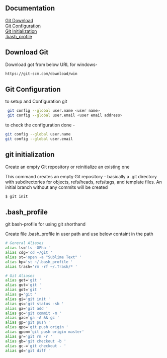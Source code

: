 ## Documentation
[Git Download](https://github.com/sumitcv/mangit/blob/main/README.md#Git-Download)  
[Git Configuration](https://github.com/sumitcv/mangit/blob/main/README.md#Git-configuration)  
[Git Initialization](https://github.com/sumitcv/mangit/blob/main/README.md#git-initialization)  
[.bash_profile](https://github.com/sumitcv/mangit/blob/main/README.md#bash_profile)

## Download Git
Download got from below URL for windows- 
```bash
https://git-scm.com/download/win
```
## Git Configuration 
to setup and Configuration git
````bash
 git config --global user.name <user name>
 git config --global user.email <user email address> 
````
to check the configuration done - 
````bash
git config --global user.name 
git config --global user.email 

````
## git initialization
Create an empty Git repository or reinitialize an existing one 

This command creates an empty Git repository - basically a .git directory with subdirectories for objects, 
refs/heads, refs/tags, and template files. 
An initial branch without any commits will be created
````bash
$ git init
````

## .bash_profile
git bash-profile for using git shorthand 

Create file .bash_profile in user path and use below containt in the path 

```bash
# General Aliases
alias ls='ls -GFha '
alias cdg='cd ~/git '
alias st='open -a "Sublime Text" '
alias bp='st ~/.bash_profile '
alias trash='rm -rf ~/.Trash/* '

# Git Aliases
alias get='git '
alias gut='git '
alias got='git '
alias g='git '
alias gi='git init '
alias gs='git status -sb '
alias ga='git add '
alias gc='git commit -m '
alias gac='ga -A && gc '
alias gp='git push '
alias gpo='git push origin '
alias gpom='git push origin master'
alias gr='git rm -r '
alias gb='git checkout -b '
alias gc-='git checkout - '
alias gd='git diff '
```

